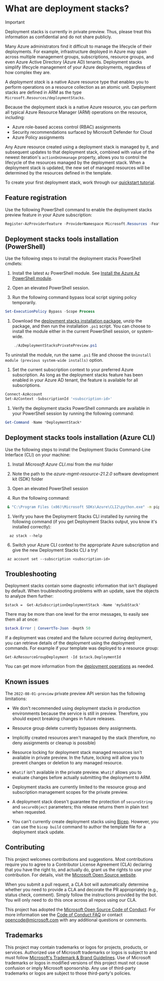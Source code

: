 # What are deployment stacks?

> [!IMPORTANT]
> Deployment stacks is currently in private preview. Thus, please treat this information as confidential and do not share publicly.

Many Azure administrators find it difficult to manage the lifecycle of their deployments.
For example, infrastructure deployed in Azure may span across multiple
management groups, subscriptions, resource groups,
and even Azure Active Directory (Azure AD) tenants. Deployment stacks simplify lifecycle management of
your Azure deployments, regardless of how complex they are.

A _deployment stack_ is a native Azure resource type that enables you to perform operations on
a resource collection as an atomic unit. Deployment stacks are defined in ARM
as the type `Microsoft.Resources/deploymentStacks`.

Because the deployment stack is a native Azure resource, you can perform all typical Azure
Resource Manager (ARM) operations on the resource, including:

- Azure role-based access control (RBAC) assignments
- Security recommendations surfaced by Microsoft Defender for Cloud
- Azure Policy assignments

Any Azure resource created using a deployment stack is managed by it, and subsequent updates to that
deployment stack, combined with value of the newest iteration's `actionOnUnmanage` property, allows you to control
the lifecycle of the resources managed by the deployment stack. When a deployment stack is updated,
the new set of managed resources will be determined by the resources defined in the template.

To create your first deployment stack, work through our [quickstart tutorial](./TUTORIAL.md).

## Feature registration

Use the following PowerShell command to enable the deployment stacks preview feature in your Azure subscription:

```powershell
Register-AzProviderFeature -ProviderNamespace Microsoft.Resources -FeatureName deployment stacksPreview
```

## Deployment stacks tools installation (PowerShell)

Use the following steps to install the deployment stacks PowerShell cmdlets:

1. Install the latest `Az` PowerShell module.  See [Install the Azure Az PowerShell module](/powershell/azure/new-azureps-module-az).

1. Open an elevated PowerShell session.

1. Run the following command bypass local script signing policy temporarily.

```powershell
Set-ExecutionPolicy Bypass -Scope Process
```

1. Download the [deployment stacks installation package](https://github.com/Azure/deployment-stacks/releases), unzip the package, and then run the installation `.ps1` script. You can choose to install the module either in the current PowerShell session, or system-wide.

```powershell
    ./AzDeploymentStacksPrivatePreview.ps1
```

  To uninstall the module, run the same `.ps1` file and choose the `Uninstall module (previous system-wide installs)` option.

1. Set the current subscription context to your preferred Azure subscription. As long
as the deployment stacks feature has been enabled in your Azure AD tenant, the feature is
available for all subscriptions.

```powershell
Connect-AzAccount
Set-AzContext -SubscriptionId '<subscription-id>'
```

1. Verify the deployment stacks PowerShell commands are available in your PowerShell session by running the following command:

```powershell
Get-Command -Name *DeploymentStack*
```

## Deployment stacks tools installation (Azure CLI)

Use the following steps to install the Deployment Stacks Command-Line Interface (CLI) on your machine:

1. Install _Microsoft Azure CLI.msi_ from the _msi_ folder

1. Note the path to the _azure-mgmt-resource-21.2.0_ software development kit (SDK) folder

1. Open an elevated PowerShell session

1. Run the following command:

```bash
 & "C:\Program Files (x86)\Microsoft SDKs\Azure\CLI2\python.exe" -m pip install -e <path-to-unzipped-sdk-folder> --force-reinstall
```

1. Verify you have the Deployment Stacks CLI installed by running the following command (if you get Deployment Stacks output, you know it's installed correctly):

```azurecli
  az stack --help
```

6. Switch your Azure CLI context to the appropriate Azure subscription and give the new Deployment Stacks CLI a try!

```azurecli
 az account set --subscription <subscription-id>
```

## Troubleshooting

Deployment stacks contain some diagnostic information that isn't displayed by
default. When troubleshooting problems with an update, save the objects to analyze them further:

```azurepowershell
$stack =  Get-AzSubscriptionDeploymentStack -Name 'mySubStack'
```

There may be more than one level for the error messages, to easily see them all at once:

```powershell
$stack.Error | ConvertTo-Json -Depth 50
```

If a deployment was created and the failure occurred during deployment, you can retrieve details of
the deployment using the deployment commands.  For example if your template was deployed
to a resource group:

```azurepowershell
Get-AzResourceGroupDeployment -Id $stack.DeploymentId
```

You can get more information from the [deployment operations](https://docs.microsoft.com/azure/azure-resource-manager/templates/deployment-history?tabs=azure-portal#get-deployment-operations-and-error-message) as needed.

## Known issues

The `2022-08-01-preview` private preview API version has the following limitations:

- We don't recommended using deployment stacks in production environments because the service is still in preview. Therefore, you should expect breaking changes in future releases.

- Resource group delete currently bypasses deny assignments.

- Implicitly created resources aren't managed by the stack (therefore, no deny assignments or cleanup is possible)

- Resource locking for deployment stack managed resources isn't available in private preview. In the future, locking will allow you to prevent changes or deletion to any managed resource.

- `Whatif` isn't available in the private preview. `Whatif` allows you to evaluate changes before actually submitting the deployment to ARM.

- Deployment stacks are currently limited to the resource group and subscription management scopes for the private preview.

- A deployment stack doesn't guarantee the protection of `secureString` and `secureObject` parameters; this release returns them in plain text when requested.

- You can't currently create deployment stacks using [Bicep](https://docs.microsoft.com/azure/azure-resource-manager/bicep/overview). However, you can use the `bicep build` command to author the template file for a deployment stack update.

## Contributing

This project welcomes contributions and suggestions. Most contributions require you to agree to a
Contributor License Agreement (CLA) declaring that you have the right to, and actually do, grant us
the rights to use your contribution. For details, visit the [Microsoft Open Source website](https://cla.opensource.microsoft.com).

When you submit a pull request, a CLA bot will automatically determine whether you need to provide
a CLA and decorate the PR appropriately (e.g., status check, comment). Simply follow the instructions
provided by the bot. You will only need to do this once across all repos using our CLA.

This project has adopted the [Microsoft Open Source Code of Conduct](https://opensource.microsoft.com/codeofconduct/).
For more information see the [Code of Conduct FAQ](https://opensource.microsoft.com/codeofconduct/faq/) or
contact [opencode@microsoft.com](mailto:opencode@microsoft.com) with any additional questions or comments.

## Trademarks

This project may contain trademarks or logos for projects, products, or services. Authorized use of Microsoft
trademarks or logos is subject to and must follow
[Microsoft's Trademark & Brand Guidelines](https://www.microsoft.com/legal/intellectualproperty/trademarks/usage/general).
Use of Microsoft trademarks or logos in modified versions of this project must not cause
confusion or imply Microsoft sponsorship. Any use of third-party trademarks or logos are
subject to those third-party's policies.
